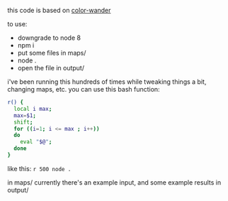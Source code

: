 this code is based on [color-wander](https://github.com/mattdesl/color-wander)

to use:
* downgrade to node 8
* npm i
* put some files in maps/
* node .
* open the file in output/

i've been running this hundreds of times while tweaking things a bit, changing
maps, etc. you can use this bash function:

```bash
r() {
  local i max;
  max=$1;
  shift;
  for ((i=1; i <= max ; i++))
  do
    eval "$@";
  done
}
```

like this: `r 500 node .`

in maps/ currently there's an example input,
and some example results in output/
